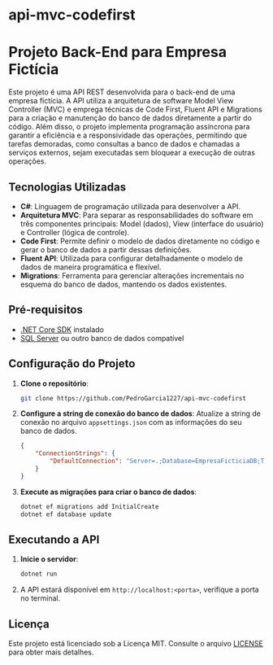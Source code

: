 # api-mvc-codefirst

# Projeto Back-End para Empresa Fictícia
Este projeto é uma API REST desenvolvida para o back-end de uma empresa fictícia. A API utiliza a arquitetura de software Model View Controller (MVC) e emprega técnicas de Code First, Fluent API e Migrations para a criação e manutenção do banco de dados diretamente a partir do código. Além disso, o projeto implementa programação assíncrona para garantir a eficiência e a responsividade das operações, permitindo que tarefas demoradas, como consultas a banco de dados e chamadas a serviços externos, sejam executadas sem bloquear a execução de outras operações.

## Tecnologias Utilizadas
- **C#**: Linguagem de programação utilizada para desenvolver a API.
- **Arquitetura MVC**: Para separar as responsabilidades do software em três componentes principais: Model (dados), View (interface do usuário) e Controller (lógica de controle).
- **Code First**: Permite definir o modelo de dados diretamente no código e gerar o banco de dados a partir dessas definições.
- **Fluent API**: Utilizada para configurar detalhadamente o modelo de dados de maneira programática e flexível.
- **Migrations**: Ferramenta para gerenciar alterações incrementais no esquema do banco de dados, mantendo os dados existentes.

## Pré-requisitos
- [.NET Core SDK](https://dotnet.microsoft.com/download) instalado
- [SQL Server](https://www.microsoft.com/en-us/sql-server/sql-server-downloads) ou outro banco de dados compatível

## Configuração do Projeto

1. **Clone o repositório**:
    ```bash
    git clone https://github.com/PedroGarcia1227/api-mvc-codefirst
    ```

2. **Configure a string de conexão do banco de dados**:
    Atualize a string de conexão no arquivo `appsettings.json` com as informações do seu banco de dados.
    ```json
    {
        "ConnectionStrings": {
            "DefaultConnection": "Server=.;Database=EmpresaFicticiaDB;Trusted_Connection=True"
        }
    }
    ```

3. **Execute as migrações para criar o banco de dados**:
    ```bash
    dotnet ef migrations add InitialCreate
    dotnet ef database update
    ```

## Executando a API

1. **Inicie o servidor**:
    ```bash
    dotnet run
    ```

2. A API estará disponível em `http://localhost:<porta>`, verifique a porta no terminal.


## Licença
Este projeto está licenciado sob a Licença MIT. Consulte o arquivo [LICENSE](LICENSE) para obter mais detalhes.
